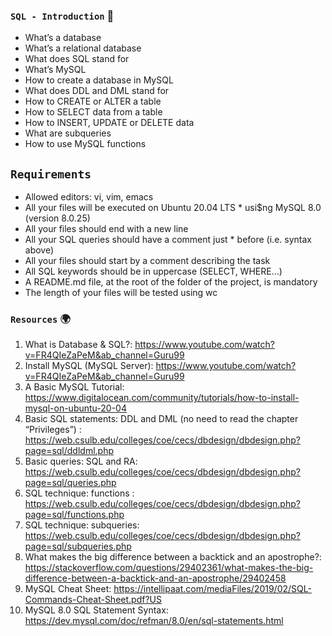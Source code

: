### `SQL - Introduction` :dart:



  *  What’s a database
  *  What’s a relational database
  *  What does SQL stand for
  *  What’s MySQL
  *  How to create a database in MySQL
  *  What does DDL and DML stand for
  *  How to CREATE or ALTER a table
  *  How to SELECT data from a table
  *  How to INSERT, UPDATE or DELETE data
  *  What are subqueries
  *  How to use MySQL functions


## `Requirements`


* Allowed editors: vi, vim, emacs
* All your files will be executed on Ubuntu 20.04 LTS * usi$ng MySQL 8.0 (version 8.0.25)
* All your files should end with a new line
* All your SQL queries should have a comment just * before (i.e. syntax above)
* All your files should start by a comment describing the task
* All SQL keywords should be in uppercase (SELECT, WHERE…)
* A README.md file, at the root of the folder of the project, is mandatory
* The length of your files will be tested using wc

### `Resources`   :earth_africa:


1. What is Database & SQL?: https://www.youtube.com/watch?v=FR4QIeZaPeM&ab_channel=Guru99
2. Install MySQL (MySQL Server): https://www.youtube.com/watch?v=FR4QIeZaPeM&ab_channel=Guru99
3. A Basic MySQL Tutorial: https://www.digitalocean.com/community/tutorials/how-to-install-mysql-on-ubuntu-20-04
4. Basic SQL statements: DDL and DML (no need to read the chapter “Privileges”) : https://web.csulb.edu/colleges/coe/cecs/dbdesign/dbdesign.php?page=sql/ddldml.php
5. Basic queries: SQL and RA: https://web.csulb.edu/colleges/coe/cecs/dbdesign/dbdesign.php?page=sql/queries.php
6. SQL technique: functions : https://web.csulb.edu/colleges/coe/cecs/dbdesign/dbdesign.php?page=sql/functions.php
7. SQL technique: subqueries: https://web.csulb.edu/colleges/coe/cecs/dbdesign/dbdesign.php?page=sql/subqueries.php
8. What makes the big difference between a backtick and an apostrophe?: https://stackoverflow.com/questions/29402361/what-makes-the-big-difference-between-a-backtick-and-an-apostrophe/29402458
9. MySQL Cheat Sheet: https://intellipaat.com/mediaFiles/2019/02/SQL-Commands-Cheat-Sheet.pdf?US
10. MySQL 8.0 SQL Statement Syntax: https://dev.mysql.com/doc/refman/8.0/en/sql-statements.html

